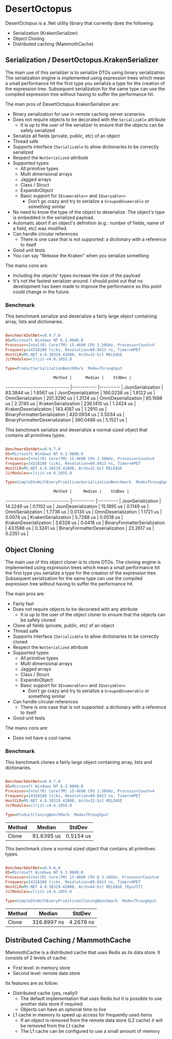 # DesertOctopus

DesertOctopus is a .Net utility library that currently does the following:

* Serialization (KrakenSerializer)
* Object Cloning
* Distributed caching (MammothCache)


## Serialization / DesertOctopus.KrakenSerializer

The main use of this serializer is to serialize DTOs using binary serialization.  The serialization engine is implemented using expression trees which mean a small performance hit the first type you serialize a type for the creation of the expression tree.  Subsequent serialization for the same type can use the compiled expression tree without having to suffer the performance hit.

The main pros of DesertOctopus.KrakenSerializer are:

* Binary serialization for use in remote caching server scenarios
* Does not require objects to be decorated with the `Serializable` attribute
  * It is up to the user of the serializer to ensure that the objects can be safely serialized
* Serialize all fields (private, public, etc) of an object
* Thread safe
* Supports interface `ISerializable` to allow dictionaries to be correctly serialized
* Respect the `NotSerialized` attribute
* Supported types:
  * All primitive types
  * Multi dimensional arrays
  * Jagged arrays
  * Class / Struct
  * ExpandoObject
  * Basic support for `IEnumerable<>` and `IQueryable<>`
    * Don't go crazy and try to serialize a `GroupedEnumerable` or something similar
* No need to know the type of the object to deserialize. The object's type is embedded in the serialized payload.
* Automatic abort if an object's definition (e.g.: number of fields, name of a field, etc) was modified.
* Can handle circular references
  * There is one case that is not supported: a dictionary with a reference to itself
* Good unit tests
* You can say "Release the Kraken" when you serialize something

The mains cons are:

* Including the objects' types increase the size of the payload
* It's not the fastest serializer around.  I should point out that no development has been made to improve the performance so this point could change in the future.


### Benchmark

This benchmark serialize and deserialize a fairly large object containing array, lists and dictionaries.

```ini

BenchmarkDotNet=v0.9.7.0
OS=Microsoft Windows NT 6.3.9600.0
Processor=Intel(R) Core(TM) i5-4690 CPU 3.50GHz, ProcessorCount=4
Frequency=14318180 ticks, Resolution=69.8413 ns, Timer=HPET
HostCLR=MS.NET 4.0.30319.42000, Arch=32-bit RELEASE
JitModules=clrjit-v4.6.1055.0

Type=ProductSerializationBenchMark  Mode=Throughput  

```
                         Method |      Median |    StdDev |
------------------------------- |------------ |---------- |
              JsonSerialization |  83.3844 us | 1.6567 us |
            JsonDeserialization | 166.0238 us | 1.8122 us |
              OmniSerialization | 201.3290 us | 1.3124 us |
            OmniDeserialization |  85.1688 us | 2.3745 us |
            KrakenSerialization | 236.1410 us | 1.2424 us |
          KrakenDeserialization | 143.4187 us | 1.2910 us |
   BinaryFormatterSerialization | 420.0934 us | 3.5034 us |
 BinaryFormatterDeserialization | 390.0488 us | 5.1521 us |


This benchmark serialize and deserialize a normal sized object that contains all primitives types.

```ini

BenchmarkDotNet=v0.9.7.0
OS=Microsoft Windows NT 6.3.9600.0
Processor=Intel(R) Core(TM) i5-4690 CPU 3.50GHz, ProcessorCount=4
Frequency=14318180 ticks, Resolution=69.8413 ns, Timer=HPET
HostCLR=MS.NET 4.0.30319.42000, Arch=32-bit RELEASE
JitModules=clrjit-v4.6.1055.0

Type=SimpleDtoWithEveryPrimitivesSerializationBenchmark  Mode=Throughput  

```
                         Method |     Median |    StdDev |
------------------------------- |----------- |---------- |
              JsonSerialization | 14.2249 us | 0.1102 us |
            JsonDeserialization | 15.1895 us | 0.1149 us |
              OmniSerialization |  1.7736 us | 0.0130 us |
            OmniDeserialization |  1.1721 us | 0.0074 us |
            KrakenSerialization |  5.7288 us | 0.0518 us |
          KrakenDeserialization |  3.6326 us | 0.0418 us |
   BinaryFormatterSerialization | 43.1586 us | 0.3241 us |
 BinaryFormatterDeserialization | 23.2617 us | 0.2351 us |



## Object Cloning

The main use of this object cloner is to clone DTOs.  The cloning engine is implemented using expression trees which mean a small performance hit the first type you serialize a type for the creation of the expression tree.  Subsequent serialization for the same type can use the compiled expression tree without having to suffer the performance hit.

The main pros are:

* Fairly fast
* Does not require objects to be decorated with any attribute
  * It is up to the user of the object cloner to ensure that the objects can be safely cloned
* Clone all fields (private, public, etc) of an object
* Thread safe
* Supports interface `ISerializable` to allow dictionaries to be correctly cloned
* Respect the `NotSerialized` attribute
* Supported types:
  * All primitive types
  * Multi dimensional arrays
  * Jagged arrays
  * Class / Struct
  * ExpandoObject
  * Basic support for `IEnumerable<>` and `IQueryable<>`
    * Don't go crazy and try to serialize a `GroupedEnumerable` or something similar
* Can handle circular references
  * There is one case that is not supported: a dictionary with a reference to itself
* Good unit tests

The mains cons are:

* Does not have a cool name.

### Benchmark

This benchmark clones a fairly large object containing array, lists and dictionaries.

```ini

BenchmarkDotNet=v0.9.7.0
OS=Microsoft Windows NT 6.3.9600.0
Processor=Intel(R) Core(TM) i5-4690 CPU 3.50GHz, ProcessorCount=4
Frequency=14318180 ticks, Resolution=69.8413 ns, Timer=HPET
HostCLR=MS.NET 4.0.30319.42000, Arch=32-bit RELEASE
JitModules=clrjit-v4.6.1055.0

Type=ProductCloningBenchMark  Mode=Throughput  

```
 Method |     Median |    StdDev |
------- |----------- |---------- |
  Clone | 91.6395 us | 0.5154 us |


This benchmark clone a normal sized object that contains all primitives types.

```ini

BenchmarkDotNet=v0.9.6.0
OS=Microsoft Windows NT 6.3.9600.0
Processor=Intel(R) Core(TM) i5-4690 CPU @ 3.50GHz, ProcessorCount=4
Frequency=14318180 ticks, Resolution=69.8413 ns, Timer=HPET
HostCLR=MS.NET 4.0.30319.42000, Arch=64-bit RELEASE [RyuJIT]
JitModules=clrjit-v4.6.1055.0

Type=SimpleDtoWithEveryPrimitivesCloningBenchmark  Mode=Throughput  

```
 Method |      Median |    StdDev |
------- |------------ |---------- |
  Clone | 316.8997 ns | 4.2676 ns |


## Distributed Caching / MammothCache

MammothCache is a distributed cache that uses Redis as its data store.  It consists of 2 levels of cache:

* First level: in memory store
* Second level: remote data store

Its features are as follow:

* Distributed cache (yes, really!)
  * The default implementation that uses Redis but it is possible to use another data store if required.
  * Objects can have an optional time to live
* L1 cache in memory to speed up access for frequently used items
  * If an object is removed from the remote data store (L2 cache) it will be removed from the L1 cache
  * The L1 cache can be configured to use a small amount of memory
